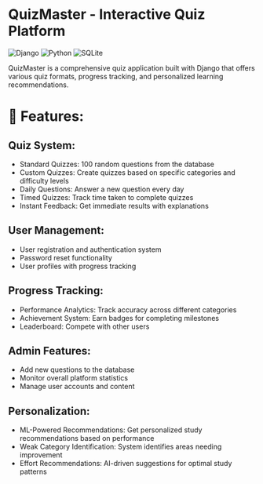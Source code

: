 # QuizMaster - Interactive Quiz Platform
![Django](https://img.shields.io/badge/Django-092E20?style=for-the-badge&logo=django&logoColor=green)
![Python](https://img.shields.io/badge/Python-FFD43B?style=for-the-badge&logo=python&logoColor=blue)
![SQLite](https://img.shields.io/badge/SQLite-07405E?style=for-the-badge&logo=sqlite&logoColor=white)

QuizMaster is a comprehensive quiz application built with Django that offers various quiz formats, progress tracking, and personalized learning recommendations.

# 🌟 Features:
## Quiz System:
- Standard Quizzes: 100 random questions from the database
- Custom Quizzes: Create quizzes based on specific categories and difficulty levels
- Daily Questions: Answer a new question every day
- Timed Quizzes: Track time taken to complete quizzes
- Instant Feedback: Get immediate results with explanations
## User Management:
- User registration and authentication system
- Password reset functionality
- User profiles with progress tracking
## Progress Tracking:
- Performance Analytics: Track accuracy across different categories
- Achievement System: Earn badges for completing milestones
- Leaderboard: Compete with other users
## Admin Features:
- Add new questions to the database
- Monitor overall platform statistics
- Manage user accounts and content
## Personalization:
- ML-Powered Recommendations: Get personalized study recommendations based on performance
- Weak Category Identification: System identifies areas needing improvement
- Effort Recommendations: AI-driven suggestions for optimal study patterns
